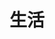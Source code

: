 ---
title: "生活"
description: "仙台での毎日"
image: "cover.png"
style:
    background: "#cc421f"
    color: "#fff"
weight: 3
---